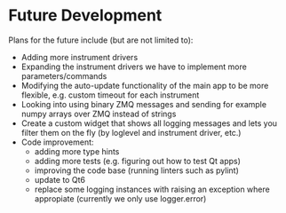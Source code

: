 Future Development
==================

Plans for the future include (but are not limited to):
- Adding more instrument drivers
- Expanding the instrument drivers we have to implement more parameters/commands
- Modifying the auto-update functionality of the main app to be more flexible, e.g. custom timeout for each instrument
- Looking into using binary ZMQ messages and sending for example numpy arrays over ZMQ instead of strings
- Create a custom widget that shows all logging messages and lets you filter them on the fly (by loglevel and instrument driver, etc.)
- Code improvement:
   - adding more type hints
   - adding more tests (e.g. figuring out how to test Qt apps)
   - improving the code base (running linters such as pylint)
   - update to Qt6
   - replace some logging instances with raising an exception where appropiate (currently we only use logger.error)
